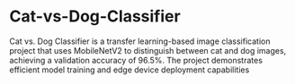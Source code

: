 # Cat-vs-Dog-Classifier
Cat vs. Dog Classifier is a transfer learning-based image classification project that uses MobileNetV2 to distinguish between cat and dog images, achieving a validation accuracy of 96.5%. The project demonstrates efficient model training and edge device deployment capabilities
